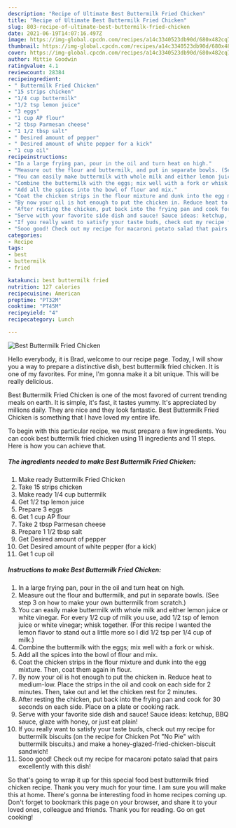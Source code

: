```yaml
---
description: "Recipe of Ultimate Best Buttermilk Fried Chicken"
title: "Recipe of Ultimate Best Buttermilk Fried Chicken"
slug: 803-recipe-of-ultimate-best-buttermilk-fried-chicken
date: 2021-06-19T14:07:16.497Z
image: https://img-global.cpcdn.com/recipes/a14c3340523db90d/680x482cq70/best-buttermilk-fried-chicken-recipe-main-photo.jpg
thumbnail: https://img-global.cpcdn.com/recipes/a14c3340523db90d/680x482cq70/best-buttermilk-fried-chicken-recipe-main-photo.jpg
cover: https://img-global.cpcdn.com/recipes/a14c3340523db90d/680x482cq70/best-buttermilk-fried-chicken-recipe-main-photo.jpg
author: Mittie Goodwin
ratingvalue: 4.1
reviewcount: 28384
recipeingredient:
- " Buttermilk Fried Chicken"
- "15 strips chicken"
- "1/4 cup buttermilk"
- "1/2 tsp lemon juice"
- "3 eggs"
- "1 cup AP flour"
- "2 tbsp Parmesan cheese"
- "1 1/2 tbsp salt"
- " Desired amount of pepper"
- " Desired amount of white pepper for a kick"
- "1 cup oil"
recipeinstructions:
- "In a large frying pan, pour in the oil and turn heat on high."
- "Measure out the flour and buttermilk, and put in separate bowls. (See step 3 on how to make your own buttermilk from scratch.)"
- "You can easily make buttermilk with whole milk and either lemon juice or white vinegar. For every 1/2 cup of milk you use, add 1/2 tsp of lemon juice or white vinegar; whisk together. (For this recipe I wanted the lemon flavor to stand out a little more so I did 1/2 tsp per 1/4 cup of milk.)"
- "Combine the buttermilk with the eggs; mix well with a fork or whisk."
- "Add all the spices into the bowl of flour and mix."
- "Coat the chicken strips in the flour mixture and dunk into the egg mixture. Then, coat them again in flour."
- "By now your oil is hot enough to put the chicken in. Reduce heat to medium-low. Place the strips in the oil and cook on each side for 2 minutes. Then, take out and let the chicken rest for 2 minutes."
- "After resting the chicken, put back into the frying pan and cook for 30 seconds on each side. Place on a plate or cooking rack."
- "Serve with your favorite side dish and sauce! Sauce ideas: ketchup, BBQ sauce, glaze with honey, or just eat plain!"
- "If you really want to satisfy your taste buds, check out my recipe for buttermilk biscuits (on the recipe for Chicken Pot &#34;No Pie&#34; with buttermilk biscuits.) and make a honey-glazed-fried-chicken-biscuit sandwich!"
- "Sooo good! Check out my recipe for macaroni potato salad that pairs excellently with this dish!"
categories:
- Recipe
tags:
- best
- buttermilk
- fried

katakunci: best buttermilk fried 
nutrition: 127 calories
recipecuisine: American
preptime: "PT32M"
cooktime: "PT45M"
recipeyield: "4"
recipecategory: Lunch

---
```



![Best Buttermilk Fried Chicken](https://img-global.cpcdn.com/recipes/a14c3340523db90d/680x482cq70/best-buttermilk-fried-chicken-recipe-main-photo.jpg)

Hello everybody, it is Brad, welcome to our recipe page. Today, I will show you a way to prepare a distinctive dish, best buttermilk fried chicken. It is one of my favorites. For mine, I'm gonna make it a bit unique. This will be really delicious.



Best Buttermilk Fried Chicken is one of the most favored of current trending meals on earth. It is simple, it's fast, it tastes yummy. It's appreciated by millions daily. They are nice and they look fantastic. Best Buttermilk Fried Chicken is something that I have loved my entire life.


To begin with this particular recipe, we must prepare a few ingredients. You can cook best buttermilk fried chicken using 11 ingredients and 11 steps. Here is how you can achieve that.

<!--inarticleads1-->

##### The ingredients needed to make Best Buttermilk Fried Chicken:

1. Make ready  Buttermilk Fried Chicken
1. Take 15 strips chicken
1. Make ready 1/4 cup buttermilk
1. Get 1/2 tsp lemon juice
1. Prepare 3 eggs
1. Get 1 cup AP flour
1. Take 2 tbsp Parmesan cheese
1. Prepare 1 1/2 tbsp salt
1. Get  Desired amount of pepper
1. Get  Desired amount of white pepper (for a kick)
1. Get 1 cup oil




<!--inarticleads2-->

##### Instructions to make Best Buttermilk Fried Chicken:

1. In a large frying pan, pour in the oil and turn heat on high.
1. Measure out the flour and buttermilk, and put in separate bowls. (See step 3 on how to make your own buttermilk from scratch.)
1. You can easily make buttermilk with whole milk and either lemon juice or white vinegar. For every 1/2 cup of milk you use, add 1/2 tsp of lemon juice or white vinegar; whisk together. (For this recipe I wanted the lemon flavor to stand out a little more so I did 1/2 tsp per 1/4 cup of milk.)
1. Combine the buttermilk with the eggs; mix well with a fork or whisk.
1. Add all the spices into the bowl of flour and mix.
1. Coat the chicken strips in the flour mixture and dunk into the egg mixture. Then, coat them again in flour.
1. By now your oil is hot enough to put the chicken in. Reduce heat to medium-low. Place the strips in the oil and cook on each side for 2 minutes. Then, take out and let the chicken rest for 2 minutes.
1. After resting the chicken, put back into the frying pan and cook for 30 seconds on each side. Place on a plate or cooking rack.
1. Serve with your favorite side dish and sauce! Sauce ideas: ketchup, BBQ sauce, glaze with honey, or just eat plain!
1. If you really want to satisfy your taste buds, check out my recipe for buttermilk biscuits (on the recipe for Chicken Pot &#34;No Pie&#34; with buttermilk biscuits.) and make a honey-glazed-fried-chicken-biscuit sandwich!
1. Sooo good! Check out my recipe for macaroni potato salad that pairs excellently with this dish!




So that's going to wrap it up for this special food best buttermilk fried chicken recipe. Thank you very much for your time. I am sure you will make this at home. There's gonna be interesting food in home recipes coming up. Don't forget to bookmark this page on your browser, and share it to your loved ones, colleague and friends. Thank you for reading. Go on get cooking!

